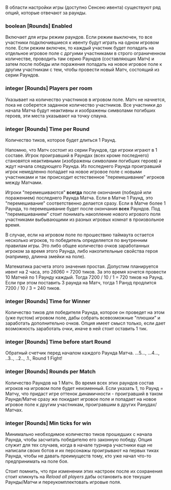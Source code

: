 В области настройки игры (доступно Сенсею ивента) существуют ряд опций, которые отвечают за раунды.

### boolean \[Rounds] Enabled
Включает для игры режим раундов. Если режим выключен, то все участники подключившиеся к ивенту будут играть на одном игровом поле. Если режим включен, то каждый участник будет попадать на отдельное игровое поле с дргуими участниками в строго ограниченном количестве, проводить там серию Раундов (составляющих Матч) и затем после победы или поражения попадать на новое игровое поле к другим участникам с тем, чтобы провести новый Матч, состоящий из серии Раундов.

### integer \[Rounds] Players per room
Указывает на количество участников в игровом поле. Матч не начнется, пока не соберется заданное количество участников. Все участники до начала Матча будут неактивны и изображены символами погибших героев, эти места указывают на точку спауна.

### integer \[Rounds] Time per Round
Количество тиков, которое будет длиться 1 Раунд.

Напомню, что Матч состоит из серии Раундов, где игроки играют в 1 составе. Игрок проигравший в Раундах (всех кроме последнего) становятся неактивными (изображены символами погибших героев) и ждут начала следующего Раунда. Из последнего Раунда проигравший игрок немедленно попадает на новое игровое поле с новыми участниками и так происходит естественное "перемешивание" игроков между Матчами.

Игроки "перемешиваются" **всегда** после окончания (победой или поражением) последнего Раунда Матча. Если в Матче 1 Раунд, это "перемешивание" соответственно делается сразу. Если в Матче более 1 Раунда, то перемешивание будет после окончания **всех** Раундов. Под "перемешиванием" стоит понимать накопление нового игрового поля участниками выбывающими из разных игровых комнат в произвольное время.

В случае, если на игровом поле по прошествию таймаута остается несколько игроков, то победитель определяется по внутренним правилам игры. Это либо общее количество очков заработанных игроком за время этого Раунда, либо накопительные свойства героя (например, длинна змейки на поле).

Математика расчета этого значения простая. Допустим планируется ивент на 2 часа, это 2*60*60 = 7200 тиков. За это время хочется провести 10 Матчей по 1 Раунду каждый. Тогда 7200 / 10 / 1 = 720 тиков на Раунд. Если при этом поставить 3 раунда на Матч, тогда 1 Рануд  продлится 7200 / 10 / 3  = 240 тиков.

### integer \[Rounds] Time for Winner
Количество тиков для победителя Раунда, которое он проведет на этом (уже пустом) игровом поле, дабы собрать всевозможные "плюшки" и заработать дополнительно очков. Опция имеет смысл только, если дает возможность заработать очки, иначе в ней стоит оставить 1 тик.

### integer \[Rounds] Time before start Round
Обратный счетчик перед началом каждого Раунда Матча. ...5..., ...4..., ..3.., ..2.., .1., Round 1 Fight!

### integer \[Rounds] Rounds per Match
Количество Раундов на 1 Матч. Во время всех этих раундов состав игроков на игровом поле будет неизменный. Если указать 1, то Раунд = Матчу, что придаст игре оттенок динамичности - проигравший в таком Раунде/Матче сразу же покидает игровое поле  и попадает на новое игровое поле к другим участникам, проигравшим в других Ранудах/Матчах.

### integer \[Rounds] Min ticks for win
Минимально необходимое количество тиков прошедших с начала Раунда, чтобы засчитать победителю его законную победу. Опция служит для тех случаев, когда в начале турнира участники еще не написали своих ботов и их персонажы проигрывают на первых тиках Раунда, чтобы не давать преимуществ тому, кто уже начал что-то предпринимать на поле боя.

Стоит помнить, что при изменении этих настроек после их сохранения стоит кликнуть на *Reload all players* дабы остановить все текущие Раунды/Матчи и переукомплектовать игровые поля. 